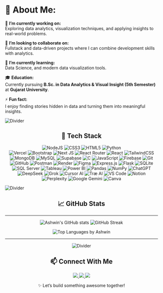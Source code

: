 # 💫 About Me:
🔭 **I’m currently working on:**  
Exploring data analytics, visualization techniques, and applying insights to real-world problems.  

👯 **I’m looking to collaborate on:**  
Fullstack and data-driven projects where I can combine development skills with analytics.  

🌱 **I’m currently learning:**  
Data Science, and modern data visualization tools.  

🎓 **Education:**  
Currently pursuing **B.Sc. in Data Analytics & Visual Insight (5th Semester)** at **Gujarat University**.  

⚡ **Fun fact:**  
I enjoy finding stories hidden in data and turning them into meaningful insights.  

![Divider](https://user-images.githubusercontent.com/73097560/115834477-dbab4500-a447-11eb-908a-139a6edaec5c.gif)

<div align="center">

## 🚀 Tech Stack  

![NodeJS](https://img.shields.io/badge/node.js-6DA55F?style=for-the-badge&logo=node.js&logoColor=white) ![CSS3](https://img.shields.io/badge/css3-%231572B6.svg?style=for-the-badge&logo=css3&logoColor=white) ![HTML5](https://img.shields.io/badge/html5-%23E34F26.svg?style=for-the-badge&logo=html5&logoColor=white) ![Python](https://img.shields.io/badge/python-3670A0?style=for-the-badge&logo=python&logoColor=ffdd54)  
![Vercel](https://img.shields.io/badge/vercel-%23000000.svg?style=for-the-badge&logo=vercel&logoColor=white)  ![Bootstrap](https://img.shields.io/badge/bootstrap-%23563D7C.svg?style=for-the-badge&logo=bootstrap&logoColor=white)  ![Next JS](https://img.shields.io/badge/Next-black?style=for-the-badge&logo=next.js&logoColor=white)  ![React Router](https://img.shields.io/badge/React_Router-CA4245?style=for-the-badge&logo=react-router&logoColor=white)  ![React](https://img.shields.io/badge/react-%2320232a.svg?style=for-the-badge&logo=react&logoColor=%2361DAFB)  ![TailwindCSS](https://img.shields.io/badge/tailwindcss-%2338B2AC.svg?style=for-the-badge&logo=tailwind-css&logoColor=white)  ![MongoDB](https://img.shields.io/badge/MongoDB-%234ea94b.svg?style=for-the-badge&logo=mongodb&logoColor=white)  ![MySQL](https://img.shields.io/badge/mysql-%2300f.svg?style=for-the-badge&logo=mysql&logoColor=white)  ![Supabase](https://img.shields.io/badge/Supabase-3ECF8E?style=for-the-badge&logo=supabase&logoColor=white)  ![C](https://img.shields.io/badge/C-00599C?style=for-the-badge&logo=c&logoColor=white)  ![JavaScript](https://img.shields.io/badge/JavaScript-F7DF1E?style=for-the-badge&logo=javascript&logoColor=black)  ![Firebase](https://img.shields.io/badge/Firebase-FFCA28?style=for-the-badge&logo=firebase&logoColor=black)  ![Git](https://img.shields.io/badge/Git-F05032?style=for-the-badge&logo=git&logoColor=white)  ![GitHub](https://img.shields.io/badge/GitHub-181717?style=for-the-badge&logo=github&logoColor=white)  ![Postman](https://img.shields.io/badge/Postman-FF6C37?style=for-the-badge&logo=postman&logoColor=white)  ![Render](https://img.shields.io/badge/Render-46A2F1?style=for-the-badge&logo=render&logoColor=white)  ![Figma](https://img.shields.io/badge/Figma-F24E1E?style=for-the-badge&logo=figma&logoColor=white)  ![Express.js](https://img.shields.io/badge/Express.js-000000?style=for-the-badge&logo=express&logoColor=white)  ![Flask](https://img.shields.io/badge/Flask-000000?style=for-the-badge&logo=flask&logoColor=white)  ![SQLite](https://img.shields.io/badge/SQLite-07405E?style=for-the-badge&logo=sqlite&logoColor=white)  ![SQL Server](https://img.shields.io/badge/SQL%20Server-CC2927?style=for-the-badge&logo=microsoftsqlserver&logoColor=white) ![Tableau](https://img.shields.io/badge/Tableau-E97627?style=for-the-badge&logo=tableau&logoColor=white) ![Power BI](https://img.shields.io/badge/Power%20BI-F2C811?style=for-the-badge&logo=powerbi&logoColor=black) ![Pandas](https://img.shields.io/badge/Pandas-150458?style=for-the-badge&logo=pandas&logoColor=white)  ![NumPy](https://img.shields.io/badge/NumPy-013243?style=for-the-badge&logo=numpy&logoColor=white)  ![ChatGPT](https://img.shields.io/badge/ChatGPT-74aa9c?style=for-the-badge&logo=openai&logoColor=white)  ![DeepSeek](https://img.shields.io/badge/DeepSeek-blue?style=for-the-badge&logoColor=white)  ![Grok](https://img.shields.io/badge/Grok-black?style=for-the-badge&logo=x&logoColor=white)  ![Cursor AI](https://img.shields.io/badge/Cursor-AI-blueviolet?style=for-the-badge&logo=cursor&logoColor=white)  ![Træ AI](https://img.shields.io/badge/Tr%C3%A6%20AI-black?style=for-the-badge&logo=tree&logoColor=green)   ![VS Code](https://img.shields.io/badge/VS_Code-0078D4?style=for-the-badge&logo=visual-studio-code&logoColor=white)  ![Notion](https://img.shields.io/badge/Notion-%23000000.svg?style=for-the-badge&logo=notion&logoColor=white) ![Perplexity](https://img.shields.io/badge/Perplexity-000000?style=for-the-badge&logo=openai&logoColor=white) ![Google Gemini](https://img.shields.io/badge/Google%20Gemini-4285F4?style=for-the-badge&logo=google&logoColor=white) ![Canva](https://img.shields.io/badge/Canva-00C4CC?style=for-the-badge&logo=canva&logoColor=white)

</div>

![Divider](https://user-images.githubusercontent.com/73097560/115834477-dbab4500-a447-11eb-908a-139a6edaec5c.gif)

<div align="center">

## 📈 GitHub Stats

---

<p align="center">
  <img 
    src="https://github-readme-stats.vercel.app/api?username=Ashwin-1718&show_icons=true&theme=radical&include_all_commits=true&cache_bust=1" 
    alt="Ashwin's GitHub stats" 
  />
  <img 
    src="https://github-readme-streak-stats.herokuapp.com/?user=Ashwin-1718&theme=radical&cache_bust=1" 
    alt="GitHub Streak" 
  />
</p>

<p align="center">
  <img 
    src="https://github-readme-stats.vercel.app/api/top-langs/?username=Ashwin-1718&layout=compact&theme=radical&exclude_repo=repository-name-to-ignore&cache_bust=1" 
    alt="Top Languages by Ashwin" 
  />
</p>

---

![Divider](https://user-images.githubusercontent.com/73097560/115834477-dbab4500-a447-11eb-908a-139a6edaec5c.gif)


## 📫 Connect With Me

<p align="center">
<a href="https://twitter.com/ashwin_yadav28" target="_blank">
<img src="https://img.shields.io/badge/Twitter-1DA1F2?style=for-the-badge&logo=twitter&logoColor=white" />
</a>
<a href="https://instagram.com/ashwin.yadav28" target="_blank">
<img src="https://img.shields.io/badge/Instagram-E4405F?style=for-the-badge&logo=instagram&logoColor=white" />
</a>
<a href="mailto:aayadav371@gmail.com" target="_blank">
<img src="https://img.shields.io/badge/Gmail-D14836?style=for-the-badge&logo=gmail&logoColor=white" />
</a>
</p>

<p align="center">✨ Let’s build something awesome together!</p>
